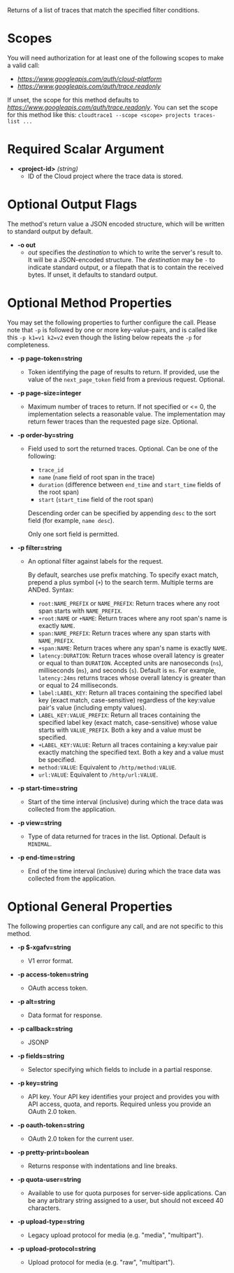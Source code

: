 Returns of a list of traces that match the specified filter conditions.
# Scopes

You will need authorization for at least one of the following scopes to make a valid call:

* *https://www.googleapis.com/auth/cloud-platform*
* *https://www.googleapis.com/auth/trace.readonly*

If unset, the scope for this method defaults to *https://www.googleapis.com/auth/trace.readonly*.
You can set the scope for this method like this: `cloudtrace1 --scope <scope> projects traces-list ...`
# Required Scalar Argument
* **&lt;project-id&gt;** *(string)*
    - ID of the Cloud project where the trace data is stored.

# Optional Output Flags

The method's return value a JSON encoded structure, which will be written to standard output by default.

* **-o out**
    - *out* specifies the *destination* to which to write the server's result to.
      It will be a JSON-encoded structure.
      The *destination* may be `-` to indicate standard output, or a filepath that is to contain the received bytes.
      If unset, it defaults to standard output.
# Optional Method Properties

You may set the following properties to further configure the call. Please note that `-p` is followed by one 
or more key-value-pairs, and is called like this `-p k1=v1 k2=v2` even though the listing below repeats the
`-p` for completeness.

* **-p page-token=string**
    - Token identifying the page of results to return. If provided, use the
        value of the `next_page_token` field from a previous request. Optional.

* **-p page-size=integer**
    - Maximum number of traces to return. If not specified or &lt;= 0, the
        implementation selects a reasonable value.  The implementation may
        return fewer traces than the requested page size. Optional.

* **-p order-by=string**
    - Field used to sort the returned traces. Optional.
        Can be one of the following:
        
        *   `trace_id`
        *   `name` (`name` field of root span in the trace)
        *   `duration` (difference between `end_time` and `start_time` fields of
             the root span)
        *   `start` (`start_time` field of the root span)
        
        Descending order can be specified by appending `desc` to the sort field
        (for example, `name desc`).
        
        Only one sort field is permitted.

* **-p filter=string**
    - An optional filter against labels for the request.
        
        By default, searches use prefix matching. To specify exact match, prepend
        a plus symbol (`+`) to the search term.
        Multiple terms are ANDed. Syntax:
        
        *   `root:NAME_PREFIX` or `NAME_PREFIX`: Return traces where any root
            span starts with `NAME_PREFIX`.
        *   `+root:NAME` or `+NAME`: Return traces where any root span&#39;s name is
            exactly `NAME`.
        *   `span:NAME_PREFIX`: Return traces where any span starts with
            `NAME_PREFIX`.
        *   `+span:NAME`: Return traces where any span&#39;s name is exactly
            `NAME`.
        *   `latency:DURATION`: Return traces whose overall latency is
            greater or equal to than `DURATION`. Accepted units are nanoseconds
            (`ns`), milliseconds (`ms`), and seconds (`s`). Default is `ms`. For
            example, `latency:24ms` returns traces whose overall latency
            is greater than or equal to 24 milliseconds.
        *   `label:LABEL_KEY`: Return all traces containing the specified
            label key (exact match, case-sensitive) regardless of the key:value
            pair&#39;s value (including empty values).
        *   `LABEL_KEY:VALUE_PREFIX`: Return all traces containing the specified
            label key (exact match, case-sensitive) whose value starts with
            `VALUE_PREFIX`. Both a key and a value must be specified.
        *   `+LABEL_KEY:VALUE`: Return all traces containing a key:value pair
            exactly matching the specified text. Both a key and a value must be
            specified.
        *   `method:VALUE`: Equivalent to `/http/method:VALUE`.
        *   `url:VALUE`: Equivalent to `/http/url:VALUE`.

* **-p start-time=string**
    - Start of the time interval (inclusive) during which the trace data was
        collected from the application.

* **-p view=string**
    - Type of data returned for traces in the list. Optional. Default is
        `MINIMAL`.

* **-p end-time=string**
    - End of the time interval (inclusive) during which the trace data was
        collected from the application.

# Optional General Properties

The following properties can configure any call, and are not specific to this method.

* **-p $-xgafv=string**
    - V1 error format.

* **-p access-token=string**
    - OAuth access token.

* **-p alt=string**
    - Data format for response.

* **-p callback=string**
    - JSONP

* **-p fields=string**
    - Selector specifying which fields to include in a partial response.

* **-p key=string**
    - API key. Your API key identifies your project and provides you with API access, quota, and reports. Required unless you provide an OAuth 2.0 token.

* **-p oauth-token=string**
    - OAuth 2.0 token for the current user.

* **-p pretty-print=boolean**
    - Returns response with indentations and line breaks.

* **-p quota-user=string**
    - Available to use for quota purposes for server-side applications. Can be any arbitrary string assigned to a user, but should not exceed 40 characters.

* **-p upload-type=string**
    - Legacy upload protocol for media (e.g. &#34;media&#34;, &#34;multipart&#34;).

* **-p upload-protocol=string**
    - Upload protocol for media (e.g. &#34;raw&#34;, &#34;multipart&#34;).
